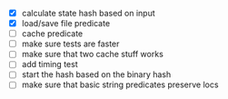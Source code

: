 - [x] calculate state hash based on input
- [x] load/save file predicate
- [ ] cache predicate
- [ ] make sure tests are faster
- [ ] make sure that two cache stuff works
- [ ] add timing test
- [ ] start the hash based on the binary hash
- [ ] make sure that basic string predicates preserve locs
